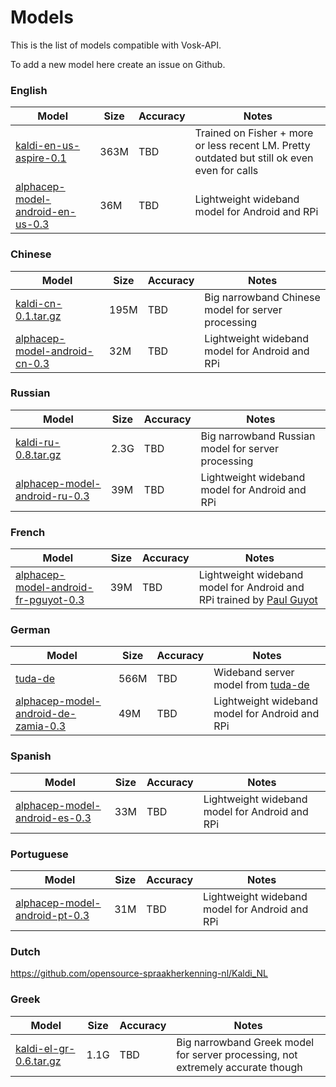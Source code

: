 # Models

This is the list of models compatible with Vosk-API.

To add a new model here create an issue on Github.

### English

| Model                                                                                                     | Size  | Accuracy   | Notes                                                                                        |
|-----------------------------------------------------------------------------------------------------------|-------|------------|----------------------------------------------------------------------------------------------|
| [kaldi-en-us-aspire-0.1](http://alphacephei.com/kaldi/kaldi-en-us-aspire-0.1.tar.gz)                      |  363M |   TBD      | Trained on Fisher + more or less recent LM. Pretty outdated but still ok even even for calls |
| [alphacep-model-android-en-us-0.3](http://alphacephei.com/kaldi/alphacep-model-android-en-us-0.3.tar.gz)  |  36M  |   TBD      | Lightweight wideband model for Android and RPi                                               |

### Chinese

| Model                                                                                                     | Size  | Accuracy   | Notes                                                                                        |
|-----------------------------------------------------------------------------------------------------------|-------|------------|----------------------------------------------------------------------------------------------|
| [kaldi-cn-0.1.tar.gz](http://alphacephei.com/kaldi/kaldi-cn-0.1.tar.gz.tar.gz)                            |  195M |   TBD      | Big narrowband Chinese model for server processing                                           |
| [alphacep-model-android-cn-0.3](http://alphacephei.com/kaldi/alphacep-model-android-cn-0.3.tar.gz)        |  32M  |   TBD      | Lightweight wideband model for Android and RPi                                               |

### Russian

| Model                                                                                                     | Size  | Accuracy   | Notes                                                                                        |
|-----------------------------------------------------------------------------------------------------------|-------|------------|----------------------------------------------------------------------------------------------|
| [kaldi-ru-0.8.tar.gz](http://alphacephei.com/kaldi/kaldi-ru-0.8.tar.gz)                                   |  2.3G |   TBD      | Big narrowband Russian model for server processing                                           |
| [alphacep-model-android-ru-0.3](http://alphacephei.com/kaldi/alphacep-model-android-ru-0.3.tar.gz)        |  39M  |   TBD      | Lightweight wideband model for Android and RPi                                               |

### French

| Model                                                                                                                   | Size  | Accuracy   | Notes                                                                                        |
|-------------------------------------------------------------------------------------------------------------------------|-------|------------|----------------------------------------------------------------------------------------------|
| [alphacep-model-android-fr-pguyot-0.3](http://alphacephei.com/kaldi/alphacep-model-android-fr-pguyot-0.3.tar.gz)        |  39M  |   TBD      | Lightweight wideband model for Android and RPi trained by [Paul Guyot](https://github.com/pguyot/zamia-speech/releases) |

### German

| Model                                                                                                     | Size  | Accuracy   | Notes                                                                                                |
|-----------------------------------------------------------------------------------------------------------|-------|------------|------------------------------------------------------------------------------------------------------|
| [tuda-de](http://ltdata1.informatik.uni-hamburg.de/kaldi_tuda_de/de_400k_nnet3chain_tdnn1f_2048_sp_bi.tar.bz2)        |  566M |   TBD      | Wideband server model from [tuda-de](https://github.com/uhh-lt/kaldi-tuda-de)            |
| [alphacep-model-android-de-zamia-0.3](http://alphacephei.com/kaldi/alphacep-model-android-de-zamia-0.3.tar.gz)        |  49M  |   TBD      | Lightweight wideband model for Android and RPi                                           |

### Spanish

| Model                                                                                                     | Size  | Accuracy   | Notes                                                                                        |
|-----------------------------------------------------------------------------------------------------------|-------|------------|----------------------------------------------------------------------------------------------|
| [alphacep-model-android-es-0.3](http://alphacephei.com/kaldi/alphacep-model-android-es-0.3.tar.gz)        |  33M  |   TBD      | Lightweight wideband model for Android and RPi                                               |

### Portuguese

| Model                                                                                                     | Size  | Accuracy   | Notes                                                                                        |
|-----------------------------------------------------------------------------------------------------------|-------|------------|----------------------------------------------------------------------------------------------|
| [alphacep-model-android-pt-0.3](http://alphacephei.com/kaldi/alphacep-model-android-pt-0.3.tar.gz)        |  31M  |   TBD      | Lightweight wideband model for Android and RPi                                               |

### Dutch

https://github.com/opensource-spraakherkenning-nl/Kaldi_NL

### Greek

| Model                                                                                                     | Size  | Accuracy   | Notes                                                                                        |
|-----------------------------------------------------------------------------------------------------------|-------|------------|----------------------------------------------------------------------------------------------|
| [kaldi-el-gr-0.6.tar.gz](http://alphacephei.com/kaldi/kaldi-el-gr-0.6.tar.gz.tar.gz)                      |  1.1G |   TBD      | Big narrowband Greek model for server processing, not extremely accurate though        |
